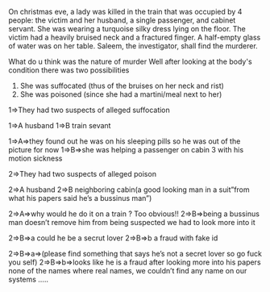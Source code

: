 On christmas eve, a lady was killed in the train that was occupied by 4 people: the victim and her husband, a single passenger, and cabinet servant. She was wearing a turquoise silky dress lying on the floor. The victim had a heavily bruised neck and a fractured finger. A half-empty glass of water was on her table. Saleem, the investigator, shall find the murderer.


What do u think was the nature of murder
Well after looking at the body's condition there was two possibilities


1. She was suffocated (thus of the bruises on her neck and rist)
2. She was poisoned (since she had a martini/meal next to her) 


1=>They had two suspects of alleged suffocation 

1=>A husband
1=>B train sevant

1=>A=>they found out he was on his sleeping pills so he was out of the picture for now
1=>B=>she was helping a passenger on cabin 3 with his motion sickness 




2=>They had two suspects of alleged poison


2=>A husband
2=>B neighboring cabin(a good looking man in a suit”from what his papers said he’s a bussinus man”)

2=>A=>why would he do it on a train ? Too obvious!!
2=>B=>being a bussinus man doesn’t remove him from being suspected we had to look more into it

2=>B=>a could he be a secrut lover
2=>B=>b a fraud with fake id


2=>B=>a=>(please find something that says he’s not a secret lover so go fuck you self)
2=>B=>b=>looks like he is a fraud after looking more into his papers none of the names where real names, we couldn’t find any name on our systems …..